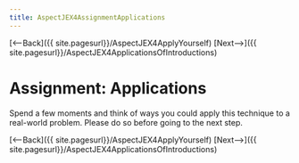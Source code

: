 ```yaml
---
title: AspectJEX4AssignmentApplications
---
```

[<--Back]({{ site.pagesurl}}/AspectJEX4ApplyYourself) [Next-->]({{ site.pagesurl}}/AspectJEX4ApplicationsOfIntroductions)

# Assignment: Applications
Spend a few moments and think of ways you could apply this technique to a real-world problem. Please do so before going to the next step.

[<--Back]({{ site.pagesurl}}/AspectJEX4ApplyYourself) [Next-->]({{ site.pagesurl}}/AspectJEX4ApplicationsOfIntroductions)
